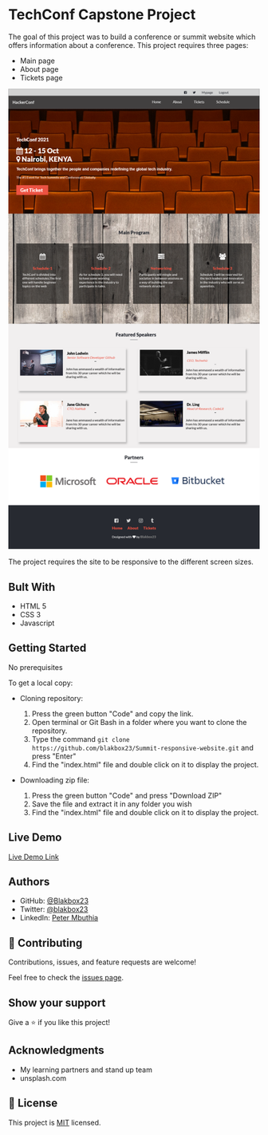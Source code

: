 # TechConf Capstone Project
The goal of this project was to build a conference or summit website which offers information about a conference.
This project requires three pages:
- Main page
- About page
- Tickets page

![screenshot](./images/DeskConf.PNG)

The project requires the site to be responsive to the different screen sizes.

## Bult With

- HTML 5
- CSS 3
- Javascript

## Getting Started

No prerequisites

To get a local copy:

- Cloning repository:

    1. Press the green button "Code" and copy the link.
    2. Open terminal or Git Bash in a folder where you want to clone the repository.
    3. Type the command `git clone https://github.com/blakbox23/Summit-responsive-website.git` and press "Enter"
    4. Find the "index.html" file and double click on it to display the project.

- Downloading zip file:

   1. Press the green button "Code" and press "Download ZIP"
   2. Save the file and extract it in any folder you wish
   3. Find the "index.html" file and double click on it to display the project.


## Live Demo

[Live Demo Link](https://blakbox23.github.io/Summit-responsive-website/)

## Authors
- GitHub: [@Blakbox23](https://github.com/blakbox23)
- Twitter: [@blakbox23](https://twitter.com/blakbox23)
- LinkedIn: [Peter Mbuthia](https://www.linkedin.com/in/peter-mbuthia)

## 🤝 Contributing

Contributions, issues, and feature requests are welcome!

Feel free to check the [issues page](https://github.com/blakbox23/Summit-responsive-website/issues/).

## Show your support

Give a ⭐️ if you like this project!

## Acknowledgments

- My learning partners and stand up team
- unsplash.com


## 📝 License

This project is [MIT](https://github.com/git/git-scm.com/blob/master/MIT-LICENSE.txt) licensed.


